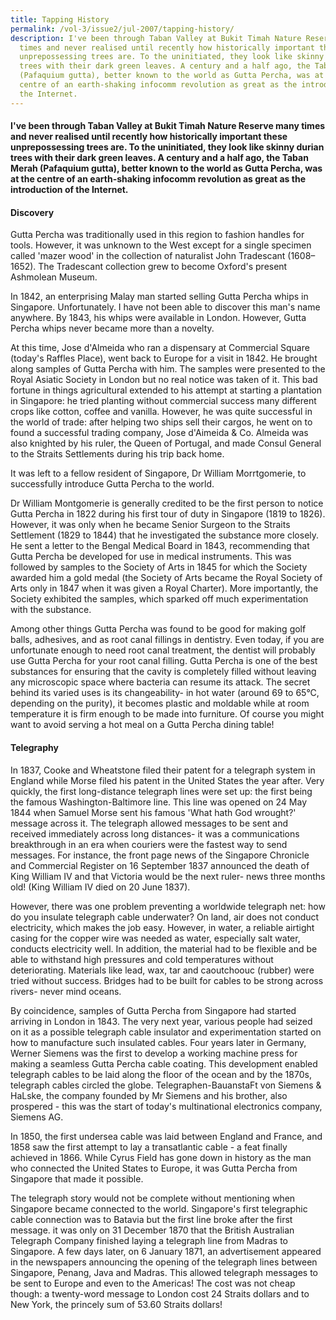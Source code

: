 ```yaml
---
title: Tapping History
permalink: /vol-3/issue2/jul-2007/tapping-history/
description: I've been through Taban Valley at Bukit Timah Nature Reserve many
  times and never realised until recently how historically important these
  unprepossessing trees are. To the uninitiated, they look like skinny durian
  trees with their dark green leaves. A century and a half ago, the Taban Merah
  (Pafaquium gutta), better known to the world as Gutta Percha, was at the
  centre of an earth-shaking infocomm revolution as great as the introduction of
  the Internet.
---
```

#### I've been through Taban Valley at Bukit Timah Nature Reserve many times and never realised until recently how historically important these unprepossessing trees are. To the uninitiated, they look like skinny durian trees with their dark green leaves. A century and a half ago, the Taban Merah (Pafaquium gutta), better known to the world as Gutta Percha, was at the centre of an earth-shaking infocomm revolution as great as the introduction of the Internet.

#### **Discovery**

Gutta Percha was traditionally used in this region to fashion handles for tools. However, it was unknown to the West except for a single specimen called 'mazer wood' in the collection of naturalist John Tradescant (1608–1652). The Tradescant collection grew to become Oxford's present Ashmolean Museum.

In 1842, an enterprising Malay man started selling Gutta Percha whips in Singapore. Unfortunately. I have not been able to discover this man's name anywhere. By 1843, his whips were available in London. However, Gutta Percha whips never became more than a novelty.

At this time, Jose d'Almeida who ran a dispensary at Commercial Square (today's Raffles Place), went back to Europe for a visit in 1842. He brought along samples of Gutta Percha with him. The samples were presented to the Royal Asiatic Society in London but no real notice was taken of it. This bad fortune in things agricultural extended to his attempt at starting a plantation in Singapore: he tried planting without commercial success many different crops like cotton, coffee and vanilla. However, he was quite successful in the world of trade: after helping two ships sell their cargos, he went on to found a successful trading company, Jose d'Aimeida & Co. Almeida was also knighted by his ruler, the Queen of Portugal, and made Consul General to the Straits Settlements during his trip back home.

It was left to a fellow resident of Singapore, Dr William Morrtgomerie, to successfully introduce Gutta Percha to the world.

Dr William Montgomerie is generally credited to be the first person to notice Gutta Percha in 1822 during his first tour of duty in Singapore (1819 to 1826). However, it was only when he became Senior Surgeon to the Straits Settlement  (1829 to 1844) that he investigated the substance more closely. He sent a letter to the Bengal Medical Board in 1843, recommending that Gutta Percha be developed for use in medical instruments. This was followed by samples to the Society of Arts in 1845 for which the Society awarded him a gold medal (the Society of Arts became the Royal Society of Arts only in 1847 when it was given a Royal Charter). More importantly, the Society exhibited the samples, which sparked off much experimentation with the substance.

Among other things Gutta Percha was found to be good for making golf balls, adhesives, and as root canal fillings in dentistry. Even today, if you are unfortunate enough to need root canal treatment, the dentist will probably use Gutta Percha for your root canal filling. Gutta Percha is one of the best substances for ensuring that the cavity is completely filled without leaving any microscopic space where bacteria can resume its attack. The secret behind its varied uses is its changeability- in hot water (around 69 to 65°C, depending on the purity), it becomes plastic and moldable while at room temperature it is firm enough to be made into furniture. Of course you might want to avoid serving a hot meal on a Gutta Percha dining table! 

#### **Telegraphy**

In 1837, Cooke and Wheatstone filed their patent for a telegraph system in England while Morse filed his patent in the United States the year after. Very quickly, the first long-distance telegraph lines were set up: the first being the famous Washington-Baltimore line. This line was opened on 24 May 1844 when Samuel Morse sent his famous 'What hath God wrought?' message across it. The telegraph allowed messages to be sent and received immediately across long distances- it was a communications breakthrough in an era when couriers were the fastest way to send messages. For instance, the front page news of the Singapore Chronicle and Commercial Register on 16 September 1837 announced the death of King William IV and that Victoria would be the next ruler- news three months old! (King William IV died on 20 June 1837).

However, there was one problem preventing a worldwide telegraph net: how do you insulate telegraph cable underwater? On land, air does not conduct electricity, which makes the job easy. However, in water, a reliable airtight casing for the copper wire was needed as water, especially salt water, conducts electricity well. In addition, the material had to be flexible and be able to withstand high pressures and cold temperatures without deteriorating. Materials like lead, wax, tar and caoutchoouc (rubber) were tried without success. Bridges had to be built for cables to be strong across rivers- never mind oceans.

By coincidence, samples of Gutta Percha from Singapore had started arriving in London in 1843. The very next year, various people had seized on it as a possible telegraph cable insulator and experimentation started on how to manufacture such insulated cables. Four years later in Germany, Werner Siemens was the first to develop a working machine press for making a seamless Gutta Percha cable coating. This development enabled telegraph cables to be laid along the floor of the ocean and by the 1870s, telegraph cables circled the globe. Telegraphen-BauanstaFt von Siemens & HaLske, the company founded by Mr Siemens and his brother, also prospered - this was the start of today's multinational electronics company, Siemens AG.

In 1850, the first undersea cable was laid between England and France, and 1858 saw the first attempt to lay a transatlantic cable - a feat finally achieved in 1866. While Cyrus Field has gone down in history as the man who connected the United States to Europe, it was Gutta Percha from Singapore that made it possible.

The telegraph story would not be complete without mentioning when Singapore became connected to the world. Singapore's first telegraphic cable connection was to Batavia but the first line broke after the first message. it was only on 31 December 1870 that the British Australian Telegraph Company finished laying a telegraph line from Madras to Singapore. A few days later, on 6 January 1871, an advertisement appeared in the newspapers announcing the opening of the telegraph lines between Singapore, Penang, Java and Madras. This allowed telegraph messages to be sent to Europe and even to the Americas! The cost was not cheap though: a twenty-word message to London cost 24 Straits dollars and to New York, the princely sum of 53.60 Straits dollars!






